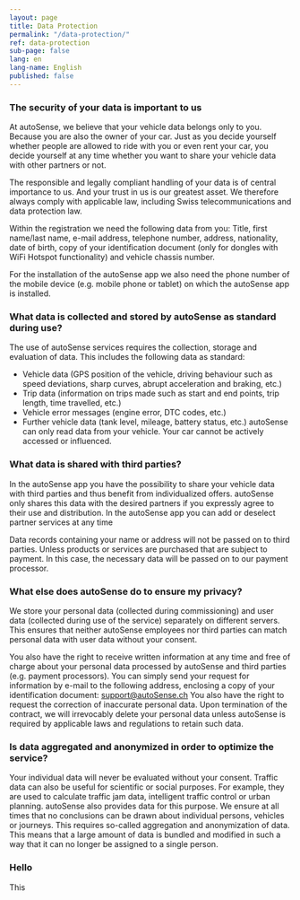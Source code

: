 ```yaml
---
layout: page
title: Data Protection
permalink: "/data-protection/"
ref: data-protection
sub-page: false
lang: en
lang-name: English
published: false
---
```

### The security of your data is important to us

At autoSense, we believe that your vehicle data belongs only to you. Because you are also the owner of your car. Just as you decide yourself whether people are allowed to ride with you or even rent your car, you decide yourself at any time whether you want to share your vehicle data with other partners or not.

The responsible and legally compliant handling of your data is of central importance to us. And your trust in us is our greatest asset. We therefore always comply with applicable law, including Swiss telecommunications and data protection law.

Within the registration we need the following data from you: Title, first name/last name, e-mail address, telephone number, address, nationality, date of birth, copy of your identification document (only for dongles with WiFi Hotspot functionality) and vehicle chassis number.

For the installation of the autoSense app we also need the phone number of the mobile device (e.g. mobile phone or tablet) on which the autoSense app is installed.

### What data is collected and stored by autoSense as standard during use?

The use of autoSense services requires the collection, storage and evaluation of data. This includes the following data as standard:

* Vehicle data (GPS position of the vehicle, driving behaviour such as speed deviations, sharp curves, abrupt acceleration and braking, etc.)
* Trip data (information on trips made such as start and end points, trip length, time travelled, etc.)
* Vehicle error messages (engine error, DTC codes, etc.)
* Further vehicle data (tank level, mileage, battery status, etc.)
  autoSense can only read data from your vehicle. Your car cannot be actively accessed or influenced.

### What data is shared with third parties?

In the autoSense app you have the possibility to share your vehicle data with third parties and thus benefit from individualized offers. autoSense only shares this data with the desired partners if you expressly agree to their use and distribution. In the autoSense app you can add or deselect partner services at any time

Data records containing your name or address will not be passed on to third parties. Unless products or services are purchased that are subject to payment. In this case, the necessary data will be passed on to our payment processor.

### What else does autoSense do to ensure my privacy?

We store your personal data (collected during commissioning) and user data (collected during use of the service) separately on different servers. This ensures that neither autoSense employees nor third parties can match personal data with user data without your consent.

You also have the right to receive written information at any time and free of charge about your personal data processed by autoSense and third parties (e.g. payment processors). You can simply send your request for information by e-mail to the following address, enclosing a copy of your identification document: support@autoSense.ch
You also have the right to request the correction of inaccurate personal data. Upon termination of the contract, we will irrevocably delete your personal data unless autoSense is required by applicable laws and regulations to retain such data.

### Is data aggregated and anonymized in order to optimize the service?

Your individual data will never be evaluated without your consent.
Traffic data can also be useful for scientific or social purposes. For example, they are used to calculate traffic jam data, intelligent traffic control or urban planning. autoSense also provides data for this purpose. We ensure at all times that no conclusions can be drawn about individual persons, vehicles or journeys. This requires so-called aggregation and anonymization of data. This means that a large amount of data is bundled and modified in such a way that it can no longer be assigned to a single person.

### Hello

This